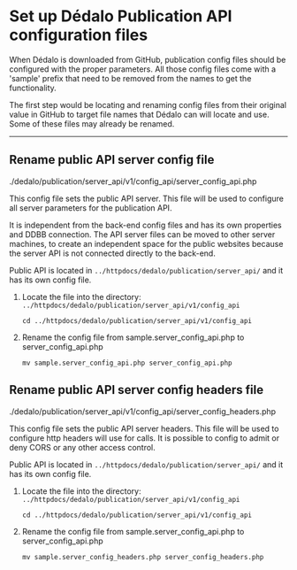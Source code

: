 # Set up Dédalo Publication API configuration files

When Dédalo is downloaded from GitHub, publication config files should be configured with the proper parameters. All those config files come with a 'sample' prefix that need to be removed from the names to get the functionality.

The first step would be locating and renaming config files from their original value in GitHub to target file names that Dédalo can will locate and use. Some of these files may already be renamed.

---

## Rename public API server config file

./dedalo/publication/server_api/v1/config_api/server_config_api.php

This config file sets the public API server. This file will be used to configure all server parameters for the publication API.

It is independent from the back-end config files and has its own properties and DDBB connection. The API server files can be moved to other server machines, to create an independent space for the public websites because the server API is not connected directly to the back-end.

Public API is located in `../httpdocs/dedalo/publication/server_api/` and it has its own config file.

1. Locate the file into the directory: `../httpdocs/dedalo/publication/server_api/v1/config_api`

    ```shell
    cd ../httpdocs/dedalo/publication/server_api/v1/config_api
    ```

2. Rename the config file from sample.server_config_api.php to server_config_api.php

    ```shell
    mv sample.server_config_api.php server_config_api.php
    ```

## Rename public API server config headers file

./dedalo/publication/server_api/v1/config_api/server_config_headers.php

This config file sets the public API server headers. This file will be used to configure http headers will use for calls. It is possible to config to admit or deny CORS or any other access control.

Public API is located in `../httpdocs/dedalo/publication/server_api/` and it has its own config file.

1. Locate the file into the directory: `../httpdocs/dedalo/publication/server_api/v1/config_api`

    ```shell
    cd ../httpdocs/dedalo/publication/server_api/v1/config_api
    ```

2. Rename the config file from sample.server_config_api.php to server_config_api.php

    ```shell
    mv sample.server_config_headers.php server_config_headers.php
    ```

